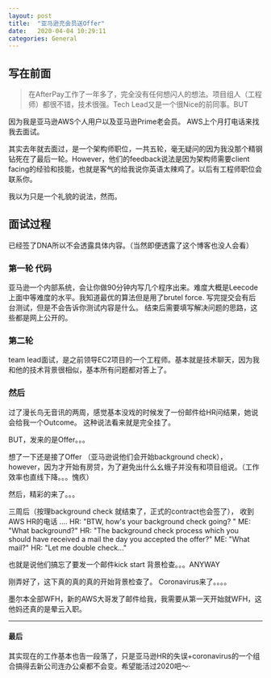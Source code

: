 ```yaml
---
layout: post
title:  "亚马逊充会员送Offer"
date:   2020-04-04 10:29:11
categories: General
---
```


## 写在前面

> 在AfterPay工作了一年多了，完全没有任何想闪人的想法。项目组人（工程师）都很不错，技术很强。Tech Lead又是一个很Nice的前同事。BUT

因为我是亚马逊AWS个人用户以及亚马逊Prime老会员。 AWS上个月打电话来找我去面试。

其实去年就去面过，是一个架构师职位，一共五轮，毫无疑问的因为我没那个精钢钻死在了最后一轮。However，他们的feedback说法是因为架构师需要client facing的经验和技能，也就是客气的给我说你英语太辣鸡了。以后有工程师职位会联系你。

我以为只是一个礼貌的说法，然而。

## 面试过程

已经签了DNA所以不会透露具体内容。（当然即便透露了这个博客也没人会看）

### 第一轮 代码
亚马逊一个内部系统，会让你做90分钟内写几个程序出来。难度大概是Leecode上面中等难度的水平。我知道最优的算法但是用了brutel force.
写完提交会有后台测试，但是不会告诉你测试内容是什么。
结束后需要填写解决问题的思路，这些都是网上公开的。

### 第二轮 
team lead面试，是之前领导EC2项目的一个工程师。基本就是技术聊天，因为我和他的技术背景很相似，基本所有问题都对答上了。

### 然后 
过了漫长鸟无音讯的两周，感觉基本没戏的时候发了一份邮件给HR问结果，她说会给我一个Outcome。 这种说法看来就是完全挂了。

BUT，发来的是Offer。。。

想了一下还是接了Offer （亚马逊说他们会开始background check），however，因为才开始有房贷，为了避免出什么幺蛾子并没有和项目组说。（工作效率也直线下降。。。愧疚）

然后，精彩的来了。。。

三周后（按理background check 就结束了，正式的contract也会签了）， 收到AWS HR的电话
....
HR: "BTW, how's your background check going? "
ME: "What background?"
HR: "The background check process which you should have received a mail the day you accepted the offer?"
ME: "What mail?"
HR: "Let me double check..."

也就是说他们搞忘了要发一个邮件kick start 背景检查。。。ANYWAY

刚弄好了，这下真的真的真的开始背景检查了。 Coronavirus来了。。。。

墨尔本全部WFH，新的AWS大哥发了邮件给我，我需要从第一天开始就WFH，这他妈还真的是晕云入职。

---------

#### 最后
其实现在的工作基本也告一段落了，只是亚马逊HR的失误+coronavirus的一个组合搞得去新公司连办公桌都不会变。希望能活过2020吧～·


